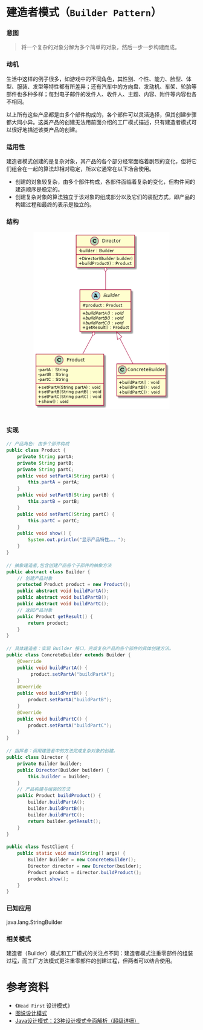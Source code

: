 建造者模式（`Builder Pattern`）
====================
### **意图**
> 将一个复杂的对象分解为多个简单的对象，然后一步一步构建而成。


### **动机**
 生活中这样的例子很多，如游戏中的不同角色，其性别、个性、能力、脸型、体型、服装、发型等特性都有所差异；还有汽车中的方向盘、发动机、车架、轮胎等部件也多种多样；每封电子邮件的发件人、收件人、主题、内容、附件等内容也各不相同。

以上所有这些产品都是由多个部件构成的，各个部件可以灵活选择，但其创建步骤都大同小异。这类产品的创建无法用前面介绍的工厂模式描述，只有建造者模式可以很好地描述该类产品的创建。

### **适用性**
建造者模式创建的是复杂对象，其产品的各个部分经常面临着剧烈的变化，但将它们组合在一起的算法却相对稳定，所以它通常在以下场合使用。
- 创建的对象较复杂，由多个部件构成，各部件面临着复杂的变化，但构件间的建造顺序是稳定的。
- 创建复杂对象的算法独立于该对象的组成部分以及它们的装配方式，即产品的构建过程和最终的表示是独立的。

### **结构**
<div align="center"> <img src="images/16.builder.png" width="360px"> </div><br>

### **实现**

```java
// 产品角色: 由多个部件构成
public class Product {
	private String partA;
	private String partB;
	private String partC;
	public void setPartA(String partA) {
		this.partA = partA;
	}
	public void setPartB(String partB) {
		this.partB = partB;
	}
	public void setPartC(String partC) {
		this.partC = partC;
	}
	public void show() {
		System.out.println("显示产品特性。。。");
	}
}

// 抽象建造者,包含创建产品各个子部件的抽象方法
public abstract class Builder {
	// 创建产品对象
	protected Product product = new Product();
	public abstract void buildPartA();
	public abstract void buildPartB();
	public abstract void buildPartC();
	// 返回产品对象
	public Product getResult() {
		return product;
	}
}

// 具体建造者：实现 Builder 接口，完成复杂产品的各个部件的具体创建方法。
public class ConcreteBuilder extends Builder {
	@Override
	public void buildPartA() {
		 product.setPartA("buildPartA");
	}
	@Override
	public void buildPartB() {
		product.setPartA("buildPartB");
	}
	@Override
	public void buildPartC() {
		product.setPartA("buildPartC");
	}
}

// 指挥者：调用建造者中的方法完成复杂对象的创建。
public class Director {
	private Builder builder;
	public Director(Builder builder) {
		this.builder = builder;
	}
    // 产品构建与组装的方法
	public Product buildProduct() {
		builder.buildPartA();
		builder.buildPartB();
		builder.buildPartC();
		return builder.getResult();
	}
}

public class TestClient {
	public static void main(String[] args) {
		Builder builder = new ConcreteBuilder();
		Director director = new Director(builder);
		Product product = director.buildProduct();
		product.show();
	}
}
```
### **已知应用**

java.lang.StringBuilder

### **相关模式**
建造者（Builder）模式和工厂模式的关注点不同：建造者模式注重零部件的组装过程，而工厂方法模式更注重零部件的创建过程，但两者可以结合使用。


# 参考资料
- 《`Head First` 设计模式》
- [图说设计模式](https://design-patterns.readthedocs.io/zh_CN/latest/index.html)
- [Java设计模式：23种设计模式全面解析（超级详细）](http://c.biancheng.net/design_pattern/)
